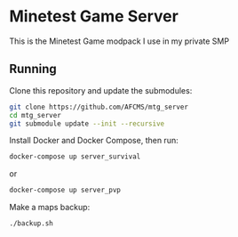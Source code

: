 # Minetest Game Server

This is the Minetest Game modpack I use in my private SMP

## Running

Clone this repository and update the submodules:

```bash
git clone https://github.com/AFCMS/mtg_server
cd mtg_server
git submodule update --init --recursive
```

Install Docker and Docker Compose, then run:

```bash
docker-compose up server_survival
```

or

```bash
docker-compose up server_pvp
```

Make a maps backup:

```bash
./backup.sh
```
